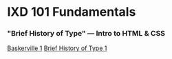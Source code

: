 # **IXD 101 Fundamentals**

### "Brief History of Type" — Intro to HTML & CSS

[Baskerville 1](https://itsdangold.github.io/ixd101/baskerville-1.html)
[Brief History of Type 1](https://itsdangold.github.io/ixd101/history1.html)
